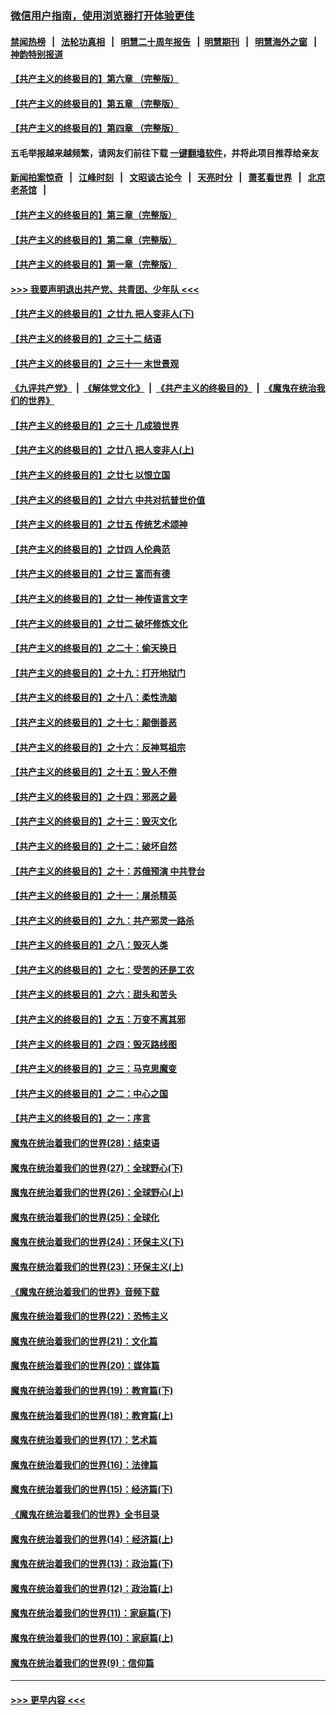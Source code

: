 ### [微信用户指南，使用浏览器打开体验更佳](https://github.com/gfw-breaker/banned-news1/blob/master/indexes/wechat-guide.md?t=0)
#### [禁闻热榜](热点新闻.md?t=0)  &nbsp;&nbsp;|&nbsp;&nbsp; [法轮功真相](https://github.com/gfw-breaker/truth/blob/master/README.md?t=0) &nbsp;&nbsp;|&nbsp;&nbsp; [明慧二十周年报告](https://github.com/gfw-breaker/mh-reports/blob/master/README.md?t=0) &nbsp;&nbsp;|&nbsp;&nbsp;[明慧期刊](https://github.com/gfw-breaker/mh-qikan) &nbsp;&nbsp;|&nbsp;&nbsp; [明慧海外之窗](https://github.com/gfw-breaker/mh-news/blob/master/README.md?t=0) &nbsp;&nbsp;|&nbsp;&nbsp; [神韵特别报道](https://github.com/gfw-breaker/mh-news/blob/master/shenyun.md?t=0)
#### [【共产主义的终极目的】第六章 （完整版）](../pages/nsc422/n11428913.md?t=02152222) 
#### [【共产主义的终极目的】第五章 （完整版）](../pages/nsc422/n11428912.md?t=02152222) 
#### [【共产主义的终极目的】第四章 （完整版）](../pages/nsc422/n11428907.md?t=02152222) 
#### 五毛举报越来越频繁，请网友们前往下载 [一键翻墙软件](https://github.com/gfw-breaker/ssr-accounts)，并将此项目推荐给亲友
#### [新闻拍案惊奇](https://github.com/gfw-breaker/banned-news1/blob/master/pages/link4.md) &nbsp;&nbsp;|&nbsp;&nbsp; [江峰时刻](https://github.com/gfw-breaker/banned-news1/blob/master/pages/link4.md) &nbsp;&nbsp;|&nbsp;&nbsp; [文昭谈古论今](https://github.com/gfw-breaker/banned-news1/blob/master/pages/link4.md) &nbsp;&nbsp;|&nbsp;&nbsp; [天亮时分](https://github.com/gfw-breaker/banned-news1/blob/master/pages/link4.md) &nbsp;&nbsp;|&nbsp;&nbsp; [萧茗看世界](https://github.com/gfw-breaker/banned-news1/blob/master/pages/link4.md) &nbsp;&nbsp;|&nbsp;&nbsp; [北京老茶馆](https://github.com/gfw-breaker/banned-news1/blob/master/pages/link4.md) &nbsp;&nbsp;|&nbsp;&nbsp; 
#### [【共产主义的终极目的】第三章（完整版）](../pages/nsc422/n11428848.md?t=02152222) 
#### [【共产主义的终极目的】第二章（完整版）](../pages/nsc422/n11428831.md?t=02152222) 
#### [【共产主义的终极目的】第一章（完整版）](../pages/nsc422/n11417651.md?t=02152222) 
#### [>>> 我要声明退出共产党、共青团、少年队 <<<](https://github.com/begood0513/goodnews/blob/master/quit/letter.md) 
#### [【共产主义的终极目的】之廿九 把人变非人(下)](../pages/nsc422/n11344140.md?t=02152222) 
#### [【共产主义的终极目的】之三十二 结语](../pages/nsc422/n11360535.md?t=02152222) 
#### [【共产主义的终极目的】之三十一 末世景观](../pages/nsc422/n11351129.md?t=02152222) 
#### [《九评共产党》](https://github.com/begood0513/9ping.md/blob/master/README.md) &nbsp;|&nbsp; [《解体党文化》](../../../../jtdwh.md/blob/master/README.md)  &nbsp;|&nbsp; [《共产主义的终极目的》](../../../../gczydzjmd.md/blob/master/README.md) &nbsp;|&nbsp; [《魔鬼在统治我们的世界》](../../../../mgztzwmdsj.md/blob/master/README.md) 
#### [【共产主义的终极目的】之三十 几成狼世界](../pages/nsc422/n11348280.md?t=02152222) 
#### [【共产主义的终极目的】之廿八 把人变非人(上)](../pages/nsc422/n11340492.md?t=02152222) 
#### [【共产主义的终极目的】之廿七 以恨立国](../pages/nsc422/n11336944.md?t=02152222) 
#### [【共产主义的终极目的】之廿六 中共对抗普世价值](../pages/nsc422/n11324785.md?t=02152222) 
#### [【共产主义的终极目的】之廿五 传统艺术颂神](../pages/nsc422/n11296396.md?t=02152222) 
#### [【共产主义的终极目的】之廿四 人伦典范](../pages/nsc422/n11296397.md?t=02152222) 
#### [【共产主义的终极目的】之廿三 富而有德](../pages/nsc422/n11283598.md?t=02152222) 
#### [【共产主义的终极目的】之廿一 神传语言文字](../pages/nsc422/n11263265.md?t=02152222) 
#### [【共产主义的终极目的】之廿二 破坏修炼文化](../pages/nsc422/n11245728.md?t=02152222) 
#### [【共产主义的终极目的】之二十：偷天换日](../pages/nsc422/n11238846.md?t=02152222) 
#### [【共产主义的终极目的】之十九：打开地狱门](../pages/nsc422/n11206376.md?t=02152222) 
#### [【共产主义的终极目的】之十八：柔性洗脑](../pages/nsc422/n11199994.md?t=02152222) 
#### [【共产主义的终极目的】之十七：颠倒善恶](../pages/nsc422/n11179782.md?t=02152222) 
#### [【共产主义的终极目的】之十六：反神骂祖宗](../pages/nsc422/n11166798.md?t=02152222) 
#### [【共产主义的终极目的】之十五：毁人不倦](../pages/nsc422/n11166792.md?t=02152222) 
#### [【共产主义的终极目的】之十四：邪恶之最](../pages/nsc422/n11150249.md?t=02152222) 
#### [【共产主义的终极目的】之十三：毁灭文化](../pages/nsc422/n11135227.md?t=02152222) 
#### [【共产主义的终极目的】之十二：破坏自然](../pages/nsc422/n11135214.md?t=02152222) 
#### [【共产主义的终极目的】之十：苏俄预演 中共登台](../pages/nsc422/n11118424.md?t=02152222) 
#### [【共产主义的终极目的】之十一：屠杀精英](../pages/nsc422/n11118442.md?t=02152222) 
#### [【共产主义的终极目的】之九：共产邪灵一路杀](../pages/nsc422/n11114139.md?t=02152222) 
#### [【共产主义的终极目的】之八：毁灭人类](../pages/nsc422/n11108503.md?t=02152222) 
#### [【共产主义的终极目的】之七：受苦的还是工农](../pages/nsc422/n11101809.md?t=02152222) 
#### [【共产主义的终极目的】之六：甜头和苦头](../pages/nsc422/n11096971.md?t=02152222) 
#### [【共产主义的终极目的】之五：万变不离其邪](../pages/nsc422/n11091285.md?t=02152222) 
#### [【共产主义的终极目的】之四：毁灭路线图](../pages/nsc422/n11086284.md?t=02152222) 
#### [【共产主义的终极目的】之三：马克思魔变](../pages/nsc422/n11061941.md?t=02152222) 
#### [【共产主义的终极目的】之二：中心之国](../pages/nsc422/n11047728.md?t=02152222) 
#### [【共产主义的终极目的】之一：序言](../pages/nsc422/n11086077.md?t=02152222) 
#### [魔鬼在统治着我们的世界(28)：结束语](../pages/nsc422/n10936246.md?t=02152222) 
#### [魔鬼在统治着我们的世界(27)：全球野心(下)](../pages/nsc422/n10928319.md?t=02152222) 
#### [魔鬼在统治着我们的世界(26)：全球野心(上)](../pages/nsc422/n10900318.md?t=02152222) 
#### [魔鬼在统治着我们的世界(25)：全球化](../pages/nsc422/n10788205.md?t=02152222) 
#### [魔鬼在统治着我们的世界(24)：环保主义(下)](../pages/nsc422/n10695307.md?t=02152222) 
#### [魔鬼在统治着我们的世界(23)：环保主义(上)](../pages/nsc422/n10688613.md?t=02152222) 
#### [《魔鬼在统治着我们的世界》音频下载](../pages/nsc422/n10635553.md?t=02152222) 
#### [魔鬼在统治着我们的世界(22)：恐怖主义](../pages/nsc422/n10614727.md?t=02152222) 
#### [魔鬼在统治着我们的世界(21)：文化篇](../pages/nsc422/n10597706.md?t=02152222) 
#### [魔鬼在统治着我们的世界(20)：媒体篇](../pages/nsc422/n10586579.md?t=02152222) 
#### [魔鬼在统治着我们的世界(19)：教育篇(下)](../pages/nsc422/n10564808.md?t=02152222) 
#### [魔鬼在统治着我们的世界(18)：教育篇(上)](../pages/nsc422/n10526970.md?t=02152222) 
#### [魔鬼在统治着我们的世界(17)：艺术篇](../pages/nsc422/n10499093.md?t=02152222) 
#### [魔鬼在统治着我们的世界(16)：法律篇](../pages/nsc422/n10485969.md?t=02152222) 
#### [魔鬼在统治着我们的世界(15)：经济篇(下)](../pages/nsc422/n10469975.md?t=02152222) 
#### [《魔鬼在统治着我们的世界》全书目录](../pages/nsc422/n10464261.md?t=02152222) 
#### [魔鬼在统治着我们的世界(14)：经济篇(上)](../pages/nsc422/n10457370.md?t=02152222) 
#### [魔鬼在统治着我们的世界(13)：政治篇(下)](../pages/nsc422/n10448270.md?t=02152222) 
#### [魔鬼在统治着我们的世界(12)：政治篇(上)](../pages/nsc422/n10444576.md?t=02152222) 
#### [魔鬼在统治着我们的世界(11)：家庭篇(下)](../pages/nsc422/n10440961.md?t=02152222) 
#### [魔鬼在统治着我们的世界(10)：家庭篇(上)](../pages/nsc422/n10435448.md?t=02152222) 
#### [魔鬼在统治着我们的世界(9)：信仰篇](../pages/nsc422/n10432159.md?t=02152222) 

----
#### [ >>> 更早内容 <<< ](../indexes/nsc422-earlier.md)
